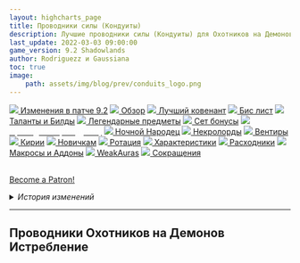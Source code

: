 ```yaml
---
layout: highcharts_page
title: Проводники силы (Кондуиты)
description: Лучшие проводники силы (Кондуиты) для Охотников на Демонов Истребление 9.2 PvE Shadowlands
last_update: 2022-03-03 09:00:00
game_version: 9.2 Shadowlands 
author: Rodriguezz и Gaussiana
toc: true
image:
    path: assets/img/blog/prev/conduits_logo.png
---
```


<div id="smooth-nav-outer">
<a href="{{ site.url }}/guide/havoc/changes-patch.html"><img src="https://wow.zamimg.com/images/wow/icons/medium/inv_misc_spyglass_02.jpg"> Изменения в патче 9.2</a>
<a href="{{ site.url }}/guide/havoc/overview.html"><img src="https://wow.zamimg.com/images/wow/icons/medium/inv_misc_spyglass_02.jpg"> Обзор</a>
<a href="{{ site.url }}/guide/havoc/best-covenant-shadowlands.html"><img src="https://wow.zamimg.com/images/wow/icons/medium/achievement_mythicdungeons_shadowlands.jpg"> Лучший ковенант</a>
<a href="{{ site.url }}/guide/havoc/gear.html"><img src="https://wow.zamimg.com/images/wow/icons/medium/inv_chest_chain_03.jpg"> Бис лист</a>
<a href="{{ site.url }}/guide/havoc/talent-builds.html"><img src="https://wow.zamimg.com/images/wow/icons/medium/ability_marksmanship.jpg"> Таланты и Билды</a>
<a href="{{ site.url }}/guide/havoc/legendaries-shadowlands.html"><img src="https://wow.zamimg.com/images/wow/icons/medium/runesmith_icon.jpg"> Легендарные предметы</a>
<a href="{{ site.url }}/guide/havoc/set-bonuses.html"><img src="https://wow.zamimg.com/images/wow/icons/medium/wow_token01.jpg"> Сет бонусы</a>
<a href="{{ site.url }}/guide/havoc/conduits-shadowlands.html"><img src="https://wow.zamimg.com/images/wow/icons/medium/ability_rogue_rollthebones02.jpg"><span style="color: white;"> Проводники (Кондуиты)</span></a>
<a href="{{ site.url }}/guide/havoc/night-fae.html"><img src="https://wow.zamimg.com/images/wow/icons/medium/ui_sigil_nightfae.jpg"> Ночной Народец</a>
<a href="{{ site.url }}/guide/havoc/necrolord.html"><img src="https://wow.zamimg.com/images/wow/icons/medium/ui_sigil_necrolord.jpg"> Некролорды</a>
<a href="{{ site.url }}/guide/havoc/venthyr.html"><img src="https://wow.zamimg.com/images/wow/icons/medium/ui_sigil_venthyr.jpg"> Вентиры</a>
<a href="{{ site.url }}/guide/havoc/kyrian.html"><img src="https://wow.zamimg.com/images/wow/icons/medium/ui_sigil_kyrian.jpg"> Кирии</a>
<a href="{{ site.url }}/guide/havoc/beginners.html"><img src="https://wow.zamimg.com/images/wow/icons/medium/spell_lifegivingseed.jpg"> Новичкам</a>
<a href="{{ site.url }}/guide/havoc/rotation-priority.html"><img src="https://wow.zamimg.com/images/wow/icons/medium/spell_mekkatorque_bot_bluegear.jpg"> Ротация</a>
<a href="{{ site.url }}/guide/havoc/stats.html"><img src="https://wow.zamimg.com/images/wow/icons/medium/inv_inscription_80_warscroll_intellect.jpg"> Характеристики</a>
<a href="{{ site.url }}/guide/havoc/consumables.html"><img src="https://wow.zamimg.com/images/wow/icons/medium/inv_potion_92.jpg"> Расходники</a>
<a href="{{ site.url }}/guide/havoc/macros-addons.html"><img src="https://wow.zamimg.com/images/wow/icons/medium/inv_eng_gearspringparts.jpg"> Макросы и Аддоны</a>
<a href="{{ site.url }}/guide/havoc/weakauras.html"><img src="https://wow.zamimg.com/images/wow/icons/medium/spell_holy_auramastery.jpg"> WeakAuras</a>
<a href="{{ site.url }}/guide/havoc/common-terms.html"><img src="https://wow.zamimg.com/images/wow/icons/medium/ui_chat.jpg"> Сокращения</a>
</div>
<br>

<a href="https://www.patreon.com/bePatron?u=43917749"  data-patreon-widget-type="become-patron-button">Become a Patron!</a><script async src="https://c6.patreon.com/becomePatronButton.bundle.js"></script>

<details>
 <summary><i>История изменений</i></summary>
    <details open>
     <summary><i>Патч 9.1</i></summary>
      <ul>
        <li><a href="https://ru.wowhead.com/spell=339228/">Танец с судьбой</a> - урон от проводника повышен на 300%.</li>
      </ul>
    </details> 
    <details>
     <summary><i>Патч 9.1</i></summary>
      <ul>
        <li><a href="https://ru.wowhead.com/item=183463">Неестественная злоба</a> - Теперь усиливает урон от ДоТа Охоты.</li>
        <li>Добавлен новый Кондуит <a href="https://ru.wowhead.com/spell=357902">Фрагмент адаптивной брони</a> - Когда вы получаете исцеление от другого игрока, ваша основная характеристика повышается на 2-3.6% на 15 секунд. Срабатывает не чаще раза в 30 секунд.</li>
        <li>Добавлен новый Кондуит <a href="https://ru.wowhead.com/spell=357888">Сфера концентрированной анимы</a> - Когда вы получаете урон, вы восполняете 2.5-4.5% максимального запаса здоровья. Срабатывает не чаще раза в 10 секунд. </li>
      </ul>
    </details>
</details>

<hr>

## Проводники Охотников на Демонов Истребление

### <img src="/assets/img/guide/havoc/potency.png" width="15" height="100%"> Проводники силы

<div class="table-box" markdown="1">

|Проводник|Описание|Рейд|Мифик+|
|[Непреклонный натиск](https://ru.wowhead.com/spell=339151)|Дает небольшой шанс на то, что [Удар Хаоса](https://ru.wowhead.com/spell=162794) нанести второй удар. Кондуит очень хорошо сочетаться с [Циклом Ненависти](https://www.ru.wowhead.com/spell=258887), поскольку дополнительный удар может восполнить гнев, а также на него срабатывает [Цикл Ненависти](https://www.ru.wowhead.com/spell=258887). Даже без [Цикла Ненависти](https://www.ru.wowhead.com/spell=258887), [Удар Хаоса](https://ru.wowhead.com/spell=162794) составляет большую часть нашего урона в СТ боях, и возможность его усилить выглядит очень неплохо.|Хороший прирост ДПС|Незначительный прирост ДПС|
|[Нарастающий жар преисподней](https://ru.wowhead.com/spell=339231)|Сильный бафф [Обжигающего жар](https://ru.wowhead.com/spell=258920/). Кондуит значительное увеличивает его урон, особенно в AoE.|Хороший прирост ДПС|Сильный прирост ДПС|
|[Танец с судьбой](https://ru.wowhead.com/spell=339228)|Дает неплохое усиление последнему удару [Танцу клинков](https://ru.wowhead.com/spell=188499). Довольно слабый, если не играть с [Первой кровью](https://ru.wowhead.com/spell=206416), и даже если сыграть ею, оба проводника выше дают больший прирост урона.|Незначительный прирост ДПС|Незначительный прирост ДПС|
|[Зазубренный клинок](https://ru.wowhead.com/spell=339230/)|Проводник дает хорошую синергию между [Броском боевого клинка](https://ru.wowhead.com/spell=185123) и [Пронзающим взглядом](https://ru.wowhead.com/spell=198013), однако из-за того, что [Бросок боевого клинка](https://ru.wowhead.com/spell=185123) сам по себе слаб, нам нужно тратить одно ГКД, что не очень выгодно в сравнении с полученным от [Непреклонный натиск](https://ru.wowhead.com/spell=339151) или [Нарастающий жар преисподней](https://ru.wowhead.com/spell=339231).|Незначительный прирост ДПС|Слабый прирост ДПС|

</div>

### <img src="https://wow.zamimg.com/images/wow/icons/medium/achievement_mythicdungeons_shadowlands.jpg" width="15" height="100%"> Проводники Ковенантов

<div class="table-box" markdown="1">

|Ковенант|Проводник|Описание|Рейд|Мифик+|
|<span class="c8">Кирии</span>|[Повторный указ](https://ru.wowhead.com/spell=339895)|Проводник повторно активирует [Элизийский декрет](https://ru.wowhead.com/spell=306830), который наносит часть урона. Повторная активация не генерирует дает дополнительные души. Тем не менее, это сильное увеличение одной из наших самых мощных АоЕ способностей.|Незначительный прирост ДПС|Сильный прирост ДПС|
|<span class="r3">Некролорды</span>|[Мрачное пламя](https://ru.wowhead.com/spell=340063)|Проводник увеличивает время действия баффа от поглощения [Душа демона](https://ru.wowhead.com/spell=347765). Отличный выбор, если вы играете в ковенанте <span class="r3">Некролордов</span>, так как он может продлить время действия баффа до 11 секунд.|Сильно увеличивает аптайм баффа|Сильно увеличивает аптайм баффа|
|<span class="c12">Ночной Народец</span>|[Неестественная злоба](https://ru.wowhead.com/spell=344358)|Сильное усилителе ДоТа [Охоты](https://ru.wowhead.com/spell=323639).|Хороший прирост ДПС|Сильный прирост ДПС|
|<span class="q10">Вентиры</span>|[Повышенная бдительность](https://ru.wowhead.com/spell=340028)|Хорошее сокращение перезарядки [Клеймо греха](https://ru.wowhead.com/spell=317009).|Хороший прирост ДПС|Хороший прирост ДПС|

</div>

### <img src="/assets/img/guide/havoc/endurance.png" width="15" height="100%"> Проводники выносливости

<div class="table-box" markdown="1">

|Проводник|Описание|Рейд|Мифик+|
|[Защитник Скверны](https://ru.wowhead.com/spell=338671)|Уменьшает время восстановления [Затуманивание](https://ru.wowhead.com/spell=198589).|Наивысший приоритет|Отличный выбор|
|[Расколотое исцеление](https://ru.wowhead.com/spell=338793)|Проводник улучшает наше самоисцеление, особенно при использовании.[Демонического Аппетита](https://www.ru/.wowhead.com/spell=206478).|Не лучший выбор|Не лучший выбор|
|[Вязкие чернила](https://ru.wowhead.com/spell=338682)|Постоянное снижение магического урона. Очень хороший защитный бафф, особенно в боях, где много магического урона.|Отличный выбор|Отличный выбор|

</div>

## Лучшие проводники для Рейда

<img src="/assets/img/guide/havoc/potency.png" width="15" height="100%"> <u>Проводники силы</u>

* [Нарастающий жар преисподней](https://ru.wowhead.com/spell=339231/) — урон способности {{ site.data.spell.Immolation_Aura }} дополнительно увеличивается на 10-18% каждый раз, когда она наносит урон. Очень сильно увеличивает урон от {{site.data.spell.Immolation_Aura }}, **используем всегда**.
> Добыча: подземелье [Смертельная тризна](https://ru.wowhead.com/the-necrotic-wake) босс [Хирург Трупошов](https://ru.wowhead.com/npc=166882) и рейд [Святилище Господства](https://ru.wowhead.com/zone=13561) босс [Сильвана Ветрокрылая](https://ru.wowhead.com/npc=180828/) 

* [Непреклонный натиск](https://ru.wowhead.com/spell=339151/) — {{ site.data.spell.Chaos_Strike }} с вероятностью 5-9% сработает еще раз.
> Добыча: подземелье [Чумные каскады](https://ru.wowhead.com/plaguefall) босс [Домина Отравленный Клинок](https://ru.wowhead.com/npc=164266)

* [Неестественная злоба](https://ru.wowhead.com/spell=344358) — увеличивает урон ДоТа [Охоты](https://ru.wowhead.com/spell=323639/), на 25-45%.
> Добыча: рейд [Замок Нафрия](https://ru.wowhead.com/castle-nathria) босс [Сир Денатрий](https://ru.wowhead.com/npc=167406) и мировые боссы

* [Фрагмент адаптивной брони](https://ru.wowhead.com/spell=357902) при получении исцеления от другого игрока ваша основная характеристика повышается на 2-3,6% на 15 сек. Эффект срабатывает не чаще раза в 30 сек.
> Добыча: мировой босс [Мор'гет](https://ru.wowhead.com/npc=178958/) и рейд [Святилище Господства](https://ru.wowhead.com/zone=13561) босс [Стражница Предвечных](https://ru.wowhead.com/npc=175731/guardian-of-the-first-ones) 

* [Повторный указ](https://ru.wowhead.com/spell=339895) — [Элизийский декрет](https://ru.wowhead.com/spell=306830/) активирует вторую печать через 1 сек., нанося 15-27% урона.
> Добыча: рейд [Замок Нафрия](https://ru.wowhead.com/castle-nathria) босс [Сир Денатрий](https://ru.wowhead.com/npc=167406) и мировые боссы

* [Мрачное пламя](https://ru.wowhead.com/spell=340063) — продлевает время действия "Усиленной души демона", полученной от [Подпитки для пламени](https://ru.wowhead.com/spell=329554/), на 1-9 секунд.
> Добыча: рейд [Замок Нафрия](https://ru.wowhead.com/castle-nathria) босс [Сир Денатрий](https://ru.wowhead.com/npc=167406) и мировые боссы

* [Повышенная бдительность](https://ru.wowhead.com/spell=340028) — Уменьшает время восстановления [Клейма греха](https://ru.wowhead.com/spell=317009) на 5-9 секунд.
> Добыча: рейд [Замок Нафрия](https://ru.wowhead.com/castle-nathria) босс [Сир Денатрий](https://ru.wowhead.com/npc=167406) и мировые боссы

<p class="tanknotes-section-error" markdown="1">
У нас всегда будет занят один слот проводником силы [Нарастающий жар преисподней](https://ru.wowhead.com/spell=339231/), а второй слот ковенанским проводником. В редких случая для СТ боев мы будем менять ковенанский проводник на [Непреклонный натиск](https://ru.wowhead.com/spell=339151).
</p>

<img src="/assets/img/guide/havoc/endurance.png" width="15" height="100%"> <u>Проводники выносливости</u>

* {{ site.data.conduits.Viscous_Ink }} — {{ site.data.spell.Demonic_WardsHDH }} снижает получаемый вами урон от магии дополнительно на 6-10%. Очень сильный проводник, берем когда в бою присутствует магический урон.
> Добыча: подземелье [Тайный рынок Тазавеш](https://ru.wowhead.com/zone=13577/) босс [Со'азми](https://ru.wowhead.com/npc=175806)

* {{ site.data.conduits.Fel_Defender }} — время восстановления вашей способности {{ site.data.spell.Blur }} уменьшается на 5-13 сек. **Используем всегда**
> Добыча: подземелье [Тайный рынок Тазавеш](https://ru.wowhead.com/zone=13577/) босс [Со'лея](https://ru.wowhead.com/npc=180863/)

* [Конденсированная сфера анимы](https://ru.wowhead.com/spell=357888) — При получении любого урона вы восполняете 2,5-4,5% максимального запаса здоровья. Эффект срабатывает не чаще раза в 10 сек.
> Добыча: мировой босс [Мор'гет](https://ru.wowhead.com/npc=178958/)

<img src="/assets/img/guide/havoc/finesse.png" width="15" height="100%"> <u>Проводники точности</u>

* {{ site.data.conduits.Felfire_Haste }} — ваша скорость передвижения повышается на 5-13% после использования способности {{ site.data.spell.Fel_Rush }}. Дает дополнительную мобильность и без того мобильному классу. Все же является единственным универсальным выбором проводника в эту ячейку.
> Добыча: рейд [Святилище Господства](https://ru.wowhead.com/zone=13561/) босс [Сир Денатрий](https://ru.wowhead.com/npc=179390/)

* {{ site.data.conduits.Ravenous_Consumption }} — способность {{ site.data.spell.Consume_Magic }} получает 15-23% шанс рассеять дополнительный эффект.
> Добыча: подземелье [Тайный рынок Тазавеш](https://ru.wowhead.com/zone=13577/) босс [ПОЧТ-мейстер](https://ru.wowhead.com/npc=175646)

## Лучшие проводники для Мифик+

<img src="/assets/img/guide/havoc/potency.png" width="15" height="100%"> <u>Проводники силы</u>

* {{ site.data.conduits.Growing_Inferno }} — урон способности {{ site.data.spell.Immolation_Aura }} дополнительно увеличивается на 10-18% каждый раз, когда она наносит урон. 
Очень сильно увеличивает урон от {{site.data.spell.Immolation_Aura }}, **используем всегда**.
> Добыча: подземелье [Смертельная тризна](https://ru.wowhead.com/the-necrotic-wake) босс [Хирург Трупошов](https://ru.wowhead.com/npc=166882) и рейд [Святилище Господства](https://ru.wowhead.com/zone=13561) босс [Сильвана Ветрокрылая](https://ru.wowhead.com/npc=180828/) 

* {{ site.data.conduits.Demons_Touch }} —  {{ site.data.spell.Chaos_Strike }} с вероятностью 5-9% сработает еще раз.
> Добыча: подземелье [Чумные каскады](https://ru.wowhead.com/plaguefall) босс [Домина Отравленный Клинок](https://ru.wowhead.com/npc=164266)

* [Неестественная злоба](https://ru.wowhead.com/spell=344358) — Увеличивает урон ДоТа "Охоты", на 25-45%.
> Добыча: рейд [Замок Нафрия](https://ru.wowhead.com/castle-nathria) босс [Сир Денатрий](https://ru.wowhead.com/npc=167406) и мировые боссы

* [Фрагмент адаптивной брони](https://ru.wowhead.com/spell=357902) При получении исцеления от другого игрока ваша основная характеристика повышается на 2-3,6% на 15 сек. Эффект срабатывает не чаще раза в 30 сек.
> Добыча: мировой босс [Мор'гет](https://ru.wowhead.com/npc=178958/) и рейд [Святилище Господства](https://ru.wowhead.com/zone=13561) босс [Стражница Предвечных](https://ru.wowhead.com/npc=175731/guardian-of-the-first-ones) 

<p class="tanknotes-section-error" markdown="1">
В Мифик+ мы всегда используем в один проводник силы [Нарастающий жар преисподней](https://ru.wowhead.com/spell=339231/), а второй слот берем ковенанским проводник. Если вам доступно три проводника силы, 
например вы играете в ковенанте Кирии используете медиума Пелагия, в третий слот берем {{ site.data.conduits.Demons_Touch }} чтоб усилить СТ урон, либо [Фрагмент адаптивной брони](https://ru.wowhead.com/spell=357902) для АоЕ.
</p>

<img src="/assets/img/guide/havoc/endurance.png" width="15" height="100%"> <u>Проводники выносливости</u>

* {{ site.data.conduits.Viscous_Ink }} — {{ site.data.spell.Demonic_WardsHDH }} снижает получаемый вами урон от магии дополнительно на 6-10%. Очень сильный проводник, берем когда в бою присутствует магический урон.
> Добыча: подземелье [Тайный рынок Тазавеш](https://ru.wowhead.com/zone=13577/) босс [Со'азми](https://ru.wowhead.com/npc=175806)

* {{ site.data.conduits.Fel_Defender }} — время восстановления вашей способности {{ site.data.spell.Blur }} уменьшается на 5-13 сек. **Используем всегда**
> Добыча: подземелье [Тайный рынок Тазавеш](https://ru.wowhead.com/zone=13577/) босс [Со'лея](https://ru.wowhead.com/npc=180863/)

* [Конденсированная сфера анимы](https://ru.wowhead.com/spell=357888) — При получении любого урона вы восполняете 2,5-4,5% максимального запаса здоровья. Эффект срабатывает не чаще раза в 10 сек.
> Добыча: мировой босс [Мор'гет](https://ru.wowhead.com/npc=178958/)

<img src="/assets/img/guide/havoc/finesse.png" width="15" height="100%"> <u>Проводники точности</u>

* {{ site.data.conduits.Felfire_Haste }} — ваша скорость передвижения повышается на 5-13% после использования способности {{ site.data.spell.Fel_Rush }}. Дает дополнительную мобильность и без того мобильному классу. Все же является единственным универсальным выбором проводника в эту ячейку.
> Добыча: рейд [Святилище Господства](https://ru.wowhead.com/zone=13561/) босс [Сир Денатрий](https://ru.wowhead.com/npc=179390/)

* {{ site.data.conduits.Ravenous_Consumption }} — способность {{ site.data.spell.Consume_Magic }} получает 15-23% шанс рассеять дополнительный эффект.
> Добыча: подземелье [Тайный рынок Тазавеш](https://ru.wowhead.com/zone=13577/) босс [ПОЧТ-мейстер](https://ru.wowhead.com/npc=175646)

<hr>

<div class="minibox minibox-left"><a href="{{ site.url }}/guide/havoc/domination-set-bonuses.html">Назад:<br>Осколки господства</a></div>
<div class="minibox"><a href="{{ site.url }}/guide/havoc/night-fae.html">Длаее:<br>Ночной Народец</a></div>
<br>
